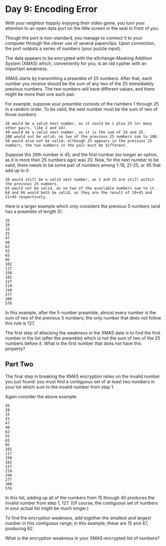 # Day 9: Encoding Error

With your neighbor happily enjoying their video game, you turn your attention to an open data port on the little screen
in the seat in front of you.

Though the port is non-standard, you manage to connect it to your computer through the clever use of several paperclips.
Upon connection, the port outputs a series of numbers (your puzzle input).

The data appears to be encrypted with the eXchange-Masking Addition System (XMAS) which, conveniently for you, is an old
cypher with an important weakness.

XMAS starts by transmitting a preamble of 25 numbers. After that, each number you receive should be the sum of any two
of the 25 immediately previous numbers. The two numbers will have different values, and there might be more than one
such pair.

For example, suppose your preamble consists of the numbers 1 through 25 in a random order. To be valid, the next number
must be the sum of two of those numbers:

	26 would be a valid next number, as it could be 1 plus 25 (or many other pairs, like 2 and 24).
	49 would be a valid next number, as it is the sum of 24 and 25.
	100 would not be valid; no two of the previous 25 numbers sum to 100.
	50 would also not be valid; although 25 appears in the previous 25 numbers, the two numbers in the pair must be different.

Suppose the 26th number is 45, and the first number (no longer an option, as it is more than 25 numbers ago) was 20.
Now, for the next number to be valid, there needs to be some pair of numbers among 1-19, 21-25, or 45 that add up to it:

	26 would still be a valid next number, as 1 and 25 are still within the previous 25 numbers.
	65 would not be valid, as no two of the available numbers sum to it.
	64 and 66 would both be valid, as they are the result of 19+45 and 21+45 respectively.

Here is a larger example which only considers the previous 5 numbers (and has a preamble of length 5):

````
35
20
15
25
47
40
62
55
65
95
102
117
150
182
127
219
299
277
309
576
````

In this example, after the 5-number preamble, almost every number is the sum of two of the previous 5 numbers; the only
number that does not follow this rule is 127.

The first step of attacking the weakness in the XMAS data is to find the first number in the list (after the preamble)
which is not the sum of two of the 25 numbers before it. What is the first number that does not have this property?

## Part Two

The final step in breaking the XMAS encryption relies on the invalid number you just found: you must find a contiguous
set of at least two numbers in your list which sum to the invalid number from step 1.

Again consider the above example:

````
35
20
15
25
47
40
62
55
65
95
102
117
150
182
127
219
299
277
309
576
````

In this list, adding up all of the numbers from 15 through 40 produces the invalid number from step 1, 127. (Of course,
the contiguous set of numbers in your actual list might be much longer.)

To find the encryption weakness, add together the smallest and largest number in this contiguous range; in this example,
these are 15 and 47, producing 62.

What is the encryption weakness in your XMAS-encrypted list of numbers?
